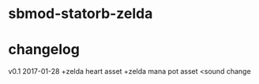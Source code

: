 # sbmod-statorb-zelda
# changelog

v0.1 2017-01-28
  +zelda heart asset
  +zelda mana pot asset
  <sound change
